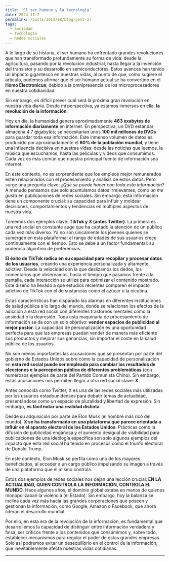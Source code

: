 ```yaml
---
title: 'El ser humano y la tecnología'
date: 2024-11-7
permalink: /posts/2013/08/blog-post-2/
tags:
  - Sociedad
  - Tecnología
  - Redes sociales
---
```




A lo largo de su historia, el ser humano ha enfrentado grandes revoluciones que han transformado profundamente su forma de vida: desde la agricultura, pasando por la revolución industrial, hasta llegar a la invención del transistor y su desarrollo en semiconductores. Estos avances han tenido un impacto gigantesco en nuestras vidas, al punto de que, como sugiere el artículo, podemos afirmar que el ser humano actual se ha convertido en el **Homo Electronicus**, debido a la omnipresencia de los microprocesadores en nuestra cotidianidad.

Sin embargo, es difícil prever cuál será la próxima gran revolución en nuestra vida diaria. Desde mi perspectiva, ya estamos inmersos en ella: **la revolución de la información**.

Hoy en día, la humanidad genera aproximadamente **463 exabytes de información diariamente** en internet. En perspectiva, un DVD estándar almacena 4.7 gigabytes; se necesitarían unos **100 mil millones de DVDs** para guardar toda esa información. Este inmenso volumen de datos es producido por aproximadamente el **60% de la población mundial**, y tiene una influencia decisiva en nuestras vidas: desde las noticias que leemos, la música que escuchamos, hasta las películas y videos que consumimos. Cada vez es más común que nuestra principal fuente de información sea internet.

En este contexto, no es sorprendente que los empleos mejor remunerados estén relacionados con el procesamiento y análisis de estos datos. Pero surge una pregunta clave: _¿Qué se puede hacer con toda esta información?_ A menudo pensamos que solo acumulamos datos irrelevantes, como _un me gusta_ en publicaciones de redes sociales. Sin embargo, esta información tiene un componente crucial: su capacidad para influir y moldear decisiones, comportamientos y tendencias en múltiples aspectos de nuestra vida.



Tomemos dos ejemplos clave: **TikTok y X (antes Twitter)**. La primera es una red social en constante auge que ha captado la atención de un público cada vez más diverso. Ya no son únicamente los jóvenes quienes se sumergen en esta plataforma; el rango de edades de sus usuarios crece continuamente con el tiempo. Esto se debe a un factor fundamental: su poderoso algoritmo de preferencias.

**El éxito de TikTok radica en su capacidad para recopilar y procesar datos de los usuarios**, creando una experiencia personalizada y altamente adictiva. Desde la velocidad con la que deslizamos los dedos, los comentarios que observamos, hasta el tiempo que pasamos frente a la pantalla, cada interacción se utiliza para optimizar el contenido mostrado. Este diseño ha llevado a que estudios recientes comparen el impacto adictivo de TikTok con el de sustancias como el azúcar o la nicotina.

Estas características han disparado las alarmas en diferentes instituciones de salud pública a lo largo del mundo, donde se relacionan los efectos de la adicción a esta red social con diferentes trastornos mentales como la ansiedad o la depresión. Toda esta maquinaria de procesamiento de información se da con un solo objetivo: **vender espacios de publicidad al mejor postor**. La capacidad de personalización es una oportunidad perfecta para que las empresas puedan vender de manera más eficiente sus productos y mejorar sus ganancias, sin importar el coste en la salud pública de los usuarios.

No son menos importantes las acusaciones que se presentan por parte del gobierno de Estados Unidos sobre cómo la capacidad de personalización en **esta red social puede ser empleada para cambiar los resultados de elecciones o la percepción pública de diferentes problemáticas** (con numerosos ejemplos de parte del Partido Comunista Chino). Sin embargo, estas acusaciones nos permiten llegar a otra red social clave: **X**.

Antes conocida como Twitter, X es una de las redes sociales más utilizadas por los usuarios estadounidenses para debatir temas de actualidad, presentándose como un espacio de pluralidad y libertad de expresión. Sin embargo, **es fácil notar una realidad distinta**.

Desde su adquisición por parte de Elon Musk (el hombre más rico del mundo), **X se ha transformado en una plataforma que parece orientada a influir en el aparato electoral de los Estados Unidos**. Prácticas como la difusión de publicidad engañosa y el aumento desigual de visibilidad para publicaciones de una ideología específica son solo algunos ejemplos del impacto que esta red social ha tenido en procesos como el triunfo electoral de Donald Trump.

En este contexto, Elon Musk se perfila como uno de los mayores beneficiados, al acceder a un cargo público impulsando su imagen a través de una plataforma que él mismo controla.


Estos dos ejemplos de redes sociales nos dejan una lección crucial: **EN LA ACTUALIDAD, QUIEN CONTROLA LA INFORMACIÓN, CONTROLA EL MUNDO**. Hace algunos años, el dominio global estaba en manos de quienes monopolizaban la violencia (el Estado). Sin embargo, hoy la balanza se inclina cada vez más hacia las grandes corporaciones que poseen y gestionan la información, como Google, Amazon o Facebook, que ahora lideran el desarrollo mundial.

Por ello, en esta era de la revolución de la información, es fundamental que desarrollemos la capacidad de distinguir entre información verdadera y falsa, ser críticos frente a los contenidos que consumimos y, sobre todo, establecer mecanismos para regular el poder de estas grandes empresas. Solo así podremos evitar un desequilibrio en el control de la información, que inevitablemente afecta nuestras vidas cotidianas.

------
